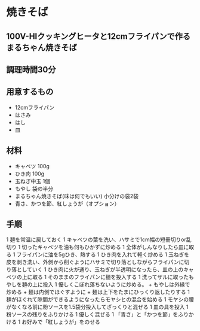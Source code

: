# 焼きそば
## 100V-HIクッキングヒータと12cmフライパンで作るまるちゃん焼きそば
## 調理時間30分

## 用意するもの
+ 12cmフライパン
+ はさみ
+ はし
+ 皿

## 材料
+ キャベツ 100g
+ ひき肉 100g
+ 玉ねぎ中玉 1個
+ もやし 袋の半分
+ まるちゃん焼きそば(味は何でもいい) 小分けの袋2袋
+ 青さ、かつを節、紅しょうが（オプション）

## 手順
1 麺を常温に戻しておく
1 キャベツの葉を洗い、ハサミで1cm幅の短冊切りor乱切り
1 切ったキャベツを油も何もひかずに炒める
1 全体がしんなりしたら皿に取る
1 フライパンに油を5gひき、熱する
1 ひき肉を入れて軽く炒める
1 玉ねぎを皮を剥き洗い、外側から削ぐようにハサミで切り落としながらフライパンに切り落としていく
1 ひき肉に火が通り、玉ねぎが半透明になったら、皿の上のキャベツの上に取る
1 そのままのフライパンに麺を投入する
1 洗ってザルに取ったもやしを麺の上に投入
1 優しくこぼれ落ちないように炒める。
	+ もやしは外縁で炒める
	+ 麺は内側でほぐすように
	+ 麺は上下をたまにひっくり返したりする
1 麺がほぐれて隙間ができるようになったらモヤシとの混合を始める
1 モヤシの腰がなくなる前に粉ソースを1.5袋分投入してざっくりと混ぜる
1 皿の具を投入
1 粉ソースの残りをふりかける
1 優しく混ぜる
1 「青さ」と「かつを節」をふりかける
1 お好みで「紅しょうが」をのせる

